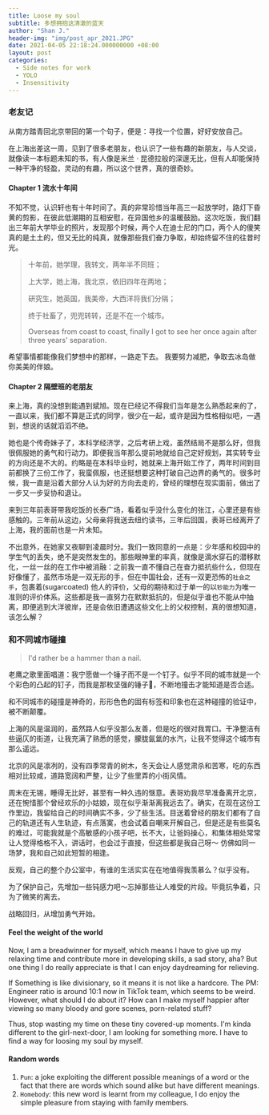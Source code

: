 ```yaml
---
title: Loose my soul
subtitle: 多想拥抱这清澈的蓝天
author: "Shan J."
header-img: "img/post_apr_2021.JPG"
date: 2021-04-05 22:18:24.000000000 +08:00
layout: post
categories:
  - Side notes for work
  - YOLO
  - Insensitivity
---
```


### 老友记

从南方踏青回北京带回的第一个句子，便是：寻找一个位置，好好安放自己。

在上海出差这一周，见到了很多老朋友，也认识了一些有趣的新朋友，与人交谈，就像读一本标题未知的书，有人像是米兰 · 昆德拉般的深邃无比，但有人却能保持一种干净的轻盈，灵动的有趣，所以这个世界，真的很奇妙。

#### Chapter 1 流水十年间

不知不觉，认识轩也有十年时间了。真的非常珍惜当年高三一起放学时，路灯下昏黄的剪影，在彼此低潮期的互相安慰，在异国他乡的温暖鼓励。这次吃饭，我们翻出三年前大学毕业的照片，发现那个时候，两个人在迪士尼的门口，两个人的傻笑真的是土土的，但又无比的纯真，就像那些我们奋力争取，却始终留不住的往昔时光。

> 十年前，她学理，我转文，两年半不同班；
>
> 上大学，她上海，我北京，依旧四年在两地；
>
> 研究生，她英国，我美帝，大西洋将我们分隔；
>
> 终于社畜了，兜兜转转，还是不在一个城市。
>
> Overseas from coast to coast, finally I got to see her once again after three years' separation.

希望事情都能像我们梦想中的那样，一路走下去。
我要努力减肥，争取去冰岛做你美美的伴娘。

#### Chapter 2 隔壁班的老朋友

来上海，真的没想到能遇到斌旭。现在已经记不得我们当年是怎么熟悉起来的了，一直以来，我们都不算是正式的同学，很少在一起，或许是因为性格相似吧，一遇到，想说的话就滔滔不绝。

她也是个传奇妹子了，本科学经济学，之后考研上戏，虽然结局不是那么好，但我很佩服她的勇气和行动力。即便我当年那么提前地就给自己定好规划，其实转专业的方向还是不大的。约略是在本科毕业时，她就来上海开始工作了，两年时间到目前都换了三份工作了，我蛮佩服，也还挺想要这种打破自己边界的勇气的。很多时候，我一直是沿着大部分人认为好的方向去走的，曾经的理想在现实面前，做出了一步又一步妥协和退让。

来到三年前表哥带我吃饭的长泰广场，看着似乎没什么变化的张江，心里还是有些感触的。三年前从这边，父母亲将我送去纽约读书，三年后回国，表哥已经离开了上海，我的面前也是一片未知。

不出意外，在她家又夜聊到凌晨时分。我们一致同意的一点是：少年感和校园中的学生气的丢失，绝不是突然发生的。那些眼神里的率真，就像是滴水穿石的潜移默化，一丝一丝的在工作中被消融：之前我一直不懂自己在奋力抵抗些什么，但现在好像懂了，虽然市场是一双无形的手，但在中国社会，还有一双更恐怖的`社会之手`，包裹着(sugarcoated) 他人的评价，父母的期待和过于单一的以`钞能力`为唯一准则的评价体系。这些都是我一直努力在默默抵抗的，但是似乎谁也不能从中抽离，即便逃到大洋彼岸，还是会依旧遭遇这些文化上的父权控制，真的很想知道，该怎么解？

### 和不同城市碰撞

> I'd rather be a hammer than a nail.

老鹰之歌里面唱道：我宁愿做一个锤子而不是一个钉子。似乎不同的城市就是一个个彩色的凸起的钉子，而我是那枚坚强的锤子🔨，不断地撞击才能知道是否合适。

和不同城市的碰撞是神奇的，形形色色的固有标签和印象也在这种碰撞的验证中，被不断颠覆。

上海的风是温润的，虽然路人似乎没那么友善，但是吃的很对我胃口。干净整洁有些逼仄的街道，让我充满了熟悉的感觉，朦胧氤氲的水汽，让我不觉得这个城市有那么遥远。

北京的风是凛冽的，没有四季常青的树木，冬天会让人感觉肃杀和苦寒，吃的东西相对比较咸，道路宽阔和严整，让少了些里弄的小街风情。

周末在无锡，睡得无比好，甚至有一种久违的惬意。表哥劝我尽早准备离开北京，还在惋惜那个曾经欢乐的小姑娘，现在似乎渐渐离我远去了。确实，在现在这份工作里边，我留给自己的时间确实不多，少了些生活。目送着曾经的朋友们都有了自己的轨道还有人生轨迹，有点落寞，也会试着自嘲来开解自己，但是还是有些莫名的难过，可能我就是个高敏感的小孩子吧，长不大，让爸妈操心，和集体相处常常让人觉得格格不入，讲话时，也会过于直接，但这些都是我自己呀～ 仿佛如同一场梦，我和自己如此短暂的相逢。

反观，自己的整个办公室中，有谁的生活实实在在地值得我羡慕么？似乎没有。

为了保护自己，先增加一些钝感力吧～忘掉那些让人难受的片段。毕竟抗争着，只为了微笑的离去。

战略回归，从增加勇气开始。

#### Feel the weight of the world

Now, I am a breadwinner for myself, which means I have to give up my relaxing time and contribute more in developing skills, a sad story, aha? But one thing I do really appreciate is that I can enjoy daydreaming for relieving.

If Something is like divisionary, so it means it is not like a hardcore. The PM: Engineer ratio is around 10:1 now in TikTok team, which seems to be weird. However, what should I do about it? How can I make myself happier after viewing so many bloody and gore scenes, porn-related stuff?

Thus, stop wasting my time on these tiny covered-up moments. I'm kinda different to the girl-next-door, I am looking for something more. I have to find a way for loosing my soul by myself.

#### Random words

1. `Pun`: a joke exploiting the different possible meanings of a word or the fact that there are words which sound alike but have different meanings.
2. `Homebody`: this new word is learnt from my colleague, I do enjoy the simple pleasure from staying with family members.
